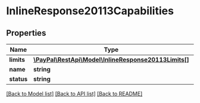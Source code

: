 # InlineResponse20113Capabilities

## Properties
Name | Type | Description | Notes
------------ | ------------- | ------------- | -------------
**limits** | [**\PayPal\RestApi\Model\InlineResponse20113Limits[]**](InlineResponse20113Limits.md) |  | [optional] 
**name** | **string** |  | [optional] 
**status** | **string** |  | [optional] 

[[Back to Model list]](../README.md#documentation-for-models) [[Back to API list]](../README.md#documentation-for-api-endpoints) [[Back to README]](../README.md)


